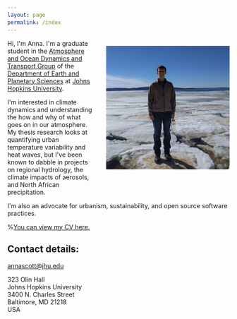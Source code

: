 ```yaml
---
layout: page
permalink: /index
---
```


<img src="will.jpg" width="280" style="float:right; margin: 1em 0 4em 2em;"
title="The interface of the cryosphere, atmosphere, hydrosphere (and biosphere)
on Lake Superior."/>

Hi, I'm Anna. I'm a graduate student in the [Atmosphere and Ocean Dynamics
and Transport Group](http://sites.krieger.jhu.edu/waugh/) of the [Department of
Earth and Planetary Sciences](http://eps.jhu.edu/) at [Johns Hopkins
University](http://jhu.edu/).

I'm interested in climate dynamics and understanding the how and why of what goes on in our atmosphere. My thesis research looks at quantifying urban temperature variability and heat waves, but I've been known to dabble in projects on regional hydrology, the climate impacts of aerosols, and North African precipitation.

I'm also an advocate for urbanism, sustainability, and open source software practices. 

%[You can view my CV here.](https://docs.google.com/document/d/1FemGjRtLl9aGJwPRqmXSjJoIl67tkONhDSKprFpBCLo/pub)

## Contact details:

<annascott@jhu.edu>

323 Olin Hall  
Johns Hopkins University  
3400 N. Charles Street  
Baltimore, MD
21218  
USA
